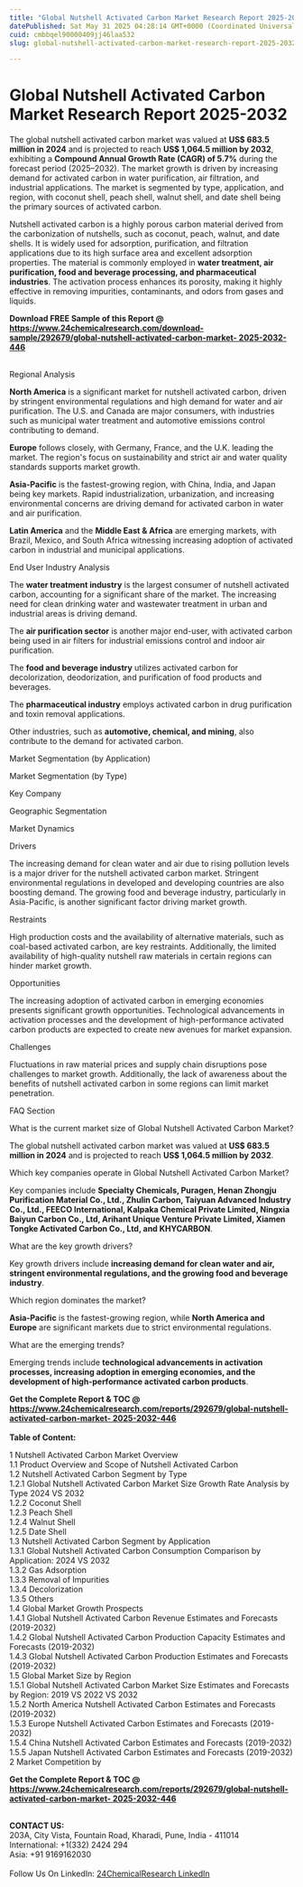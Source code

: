```yaml
---
title: "Global Nutshell Activated Carbon Market Research Report 2025-2032"
datePublished: Sat May 31 2025 04:28:14 GMT+0000 (Coordinated Universal Time)
cuid: cmbbqel90000409jj46laa532
slug: global-nutshell-activated-carbon-market-research-report-2025-2032

---
```


# Global Nutshell Activated Carbon Market Research Report 2025-2032

<p>The global nutshell activated carbon market was valued at <strong>US$ 683.5 million in 2024</strong> and is projected to reach <strong>US$ 1,064.5 million by 2032</strong>, exhibiting a <strong>Compound Annual Growth Rate (CAGR) of 5.7%</strong> during the forecast period (2025–2032). The market growth is driven by increasing demand for activated carbon in water purification, air filtration, and industrial applications. The market is segmented by type, application, and region, with coconut shell, peach shell, walnut shell, and date shell being the primary sources of activated carbon.</p><p>
</p><p>Nutshell activated carbon is a highly porous carbon material derived from the carbonization of nutshells, such as coconut, peach, walnut, and date shells. It is widely used for adsorption, purification, and filtration applications due to its high surface area and excellent adsorption properties. The material is commonly employed in <strong>water treatment, air purification, food and beverage processing, and pharmaceutical industries</strong>. The activation process enhances its porosity, making it highly effective in removing impurities, contaminants, and odors from gases and liquids.</p><div><b>Download FREE Sample of this Report @ 
            <a href="https://www.24chemicalresearch.com/download-sample/292679/global-nutshell-activated-carbon-market- 2025-2032-446">
            https://www.24chemicalresearch.com/download-sample/292679/global-nutshell-activated-carbon-market- 2025-2032-446</a></b></div><br><p>
Regional Analysis</p><p>
</p><p><strong>North America</strong> is a significant market for nutshell activated carbon, driven by stringent environmental regulations and high demand for water and air purification. The U.S. and Canada are major consumers, with industries such as municipal water treatment and automotive emissions control contributing to demand.</p><p>
</p><p><strong>Europe</strong> follows closely, with Germany, France, and the U.K. leading the market. The region's focus on sustainability and strict air and water quality standards supports market growth.</p><p>
</p><p><strong>Asia-Pacific</strong> is the fastest-growing region, with China, India, and Japan being key markets. Rapid industrialization, urbanization, and increasing environmental concerns are driving demand for activated carbon in water and air purification.</p><p>
</p><p><strong>Latin America</strong> and the <strong>Middle East &amp; Africa</strong> are emerging markets, with Brazil, Mexico, and South Africa witnessing increasing adoption of activated carbon in industrial and municipal applications.</p><p>
End User Industry Analysis</p><p>
</p><p>The <strong>water treatment industry</strong> is the largest consumer of nutshell activated carbon, accounting for a significant share of the market. The increasing need for clean drinking water and wastewater treatment in urban and industrial areas is driving demand.</p><p>
</p><p>The <strong>air purification sector</strong> is another major end-user, with activated carbon being used in air filters for industrial emissions control and indoor air purification.</p><p>
</p><p>The <strong>food and beverage industry</strong> utilizes activated carbon for decolorization, deodorization, and purification of food products and beverages.</p><p>
</p><p>The <strong>pharmaceutical industry</strong> employs activated carbon in drug purification and toxin removal applications.</p><p>
</p><p>Other industries, such as <strong>automotive, chemical, and mining</strong>, also contribute to the demand for activated carbon.</p><p>
Market Segmentation (by Application)</p><p>
</p><p>
Market Segmentation (by Type)</p><p>
</p><p>
Key Company</p><p>
</p><p>
Geographic Segmentation</p><p>
</p><p>
Market Dynamics</p><p>
Drivers</p><p>
</p><p>The increasing demand for clean water and air due to rising pollution levels is a major driver for the nutshell activated carbon market. Stringent environmental regulations in developed and developing countries are also boosting demand. The growing food and beverage industry, particularly in Asia-Pacific, is another significant factor driving market growth.</p><p>
Restraints</p><p>
</p><p>High production costs and the availability of alternative materials, such as coal-based activated carbon, are key restraints. Additionally, the limited availability of high-quality nutshell raw materials in certain regions can hinder market growth.</p><p>
Opportunities</p><p>
</p><p>The increasing adoption of activated carbon in emerging economies presents significant growth opportunities. Technological advancements in activation processes and the development of high-performance activated carbon products are expected to create new avenues for market expansion.</p><p>
Challenges</p><p>
</p><p>Fluctuations in raw material prices and supply chain disruptions pose challenges to market growth. Additionally, the lack of awareness about the benefits of nutshell activated carbon in some regions can limit market penetration.</p><p>
FAQ Section</p><p>
What is the current market size of Global Nutshell Activated Carbon Market?</p><p>
</p><p>The global nutshell activated carbon market was valued at <strong>US$ 683.5 million in 2024</strong> and is projected to reach <strong>US$ 1,064.5 million by 2032</strong>.</p><p>
Which key companies operate in Global Nutshell Activated Carbon Market?</p><p>
</p><p>Key companies include <strong>Specialty Chemicals, Puragen, Henan Zhongju Purification Material Co., Ltd., Zhulin Carbon, Taiyuan Advanced Industry Co., Ltd., FEECO International, Kalpaka Chemical Private Limited, Ningxia Baiyun Carbon Co., Ltd, Arihant Unique Venture Private Limited, Xiamen Tongke Activated Carbon Co., Ltd, and KHYCARBON</strong>.</p><p>
What are the key growth drivers?</p><p>
</p><p>Key growth drivers include <strong>increasing demand for clean water and air, stringent environmental regulations, and the growing food and beverage industry</strong>.</p><p>
Which region dominates the market?</p><p>
</p><p><strong>Asia-Pacific</strong> is the fastest-growing region, while <strong>North America and Europe</strong> are significant markets due to strict environmental regulations.</p><p>
What are the emerging trends?</p><p>
</p><p>Emerging trends include <strong>technological advancements in activation processes, increasing adoption in emerging economies, and the development of high-performance activated carbon products</strong>.</p>

<div><b>Get the Complete Report & TOC @ 
            <a href="https://www.24chemicalresearch.com/reports/292679/global-nutshell-activated-carbon-market- 2025-2032-446">
            https://www.24chemicalresearch.com/reports/292679/global-nutshell-activated-carbon-market- 2025-2032-446</a></b></div><br>
            <b>Table of Content:</b><p>1 Nutshell Activated Carbon Market Overview<br />
    1.1 Product Overview and Scope of Nutshell Activated Carbon<br />
    1.2 Nutshell Activated Carbon Segment by Type<br />
        1.2.1 Global Nutshell Activated Carbon Market Size Growth Rate Analysis by Type 2024 VS 2032<br />
        1.2.2 Coconut Shell<br />
        1.2.3 Peach Shell<br />
        1.2.4 Walnut Shell<br />
        1.2.5 Date Shell<br />
    1.3 Nutshell Activated Carbon Segment by Application<br />
        1.3.1 Global Nutshell Activated Carbon Consumption Comparison by Application: 2024 VS 2032<br />
        1.3.2 Gas Adsorption<br />
        1.3.3 Removal of Impurities<br />
        1.3.4 Decolorization<br />
        1.3.5 Others<br />
    1.4 Global Market Growth Prospects<br />
        1.4.1 Global Nutshell Activated Carbon Revenue Estimates and Forecasts (2019-2032)<br />
        1.4.2 Global Nutshell Activated Carbon Production Capacity Estimates and Forecasts (2019-2032)<br />
        1.4.3 Global Nutshell Activated Carbon Production Estimates and Forecasts (2019-2032)<br />
    1.5 Global Market Size by Region<br />
        1.5.1 Global Nutshell Activated Carbon Market Size Estimates and Forecasts by Region: 2019 VS 2022 VS 2032<br />
        1.5.2 North America Nutshell Activated Carbon Estimates and Forecasts (2019-2032)<br />
        1.5.3 Europe Nutshell Activated Carbon Estimates and Forecasts (2019-2032)<br />
        1.5.4 China Nutshell Activated Carbon Estimates and Forecasts (2019-2032)<br />
        1.5.5 Japan Nutshell Activated Carbon Estimates and Forecasts (2019-2032)<br />
2 Market Competition by </p>

<div><b>Get the Complete Report & TOC @ 
            <a href="https://www.24chemicalresearch.com/reports/292679/global-nutshell-activated-carbon-market- 2025-2032-446">
            https://www.24chemicalresearch.com/reports/292679/global-nutshell-activated-carbon-market- 2025-2032-446</a></b></div><br>

<b>CONTACT US:</b><br>
            203A, City Vista, Fountain Road, Kharadi, Pune, India - 411014<br>
            International: +1(332) 2424 294<br>
            Asia: +91 9169162030 <br><br>
            Follow Us On LinkedIn: <a href="https://www.linkedin.com/company/24chemicalresearch/">24ChemicalResearch LinkedIn</a>